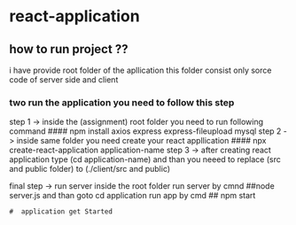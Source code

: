 # react-application

## how to run project ??

i have provide root folder of the  apllication this folder consist only sorce code of server side and client 

### two run the application you need to follow this step


step 1 ->  inside the (assignment) root folder you need to run following command  #### npm install axios express express-fileupload mysql
step 2 ->  inside same folder you need create your react appllication #### npx create-react-application  application-name
step 3 -> after creating react application type (cd application-name) and than you neeed to replace (src and public folder) to (./client/src and public)

final step -> run server  inside the root folder run server by cmnd ##node server.js
            and than goto cd application  run app by cmd  ## npm start
            
            
    #  application get Started 
